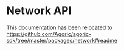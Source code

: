 # Network API

This documentation has been relocated to https://github.com/Agoric/agoric-sdk/tree/master/packages/network#readme
